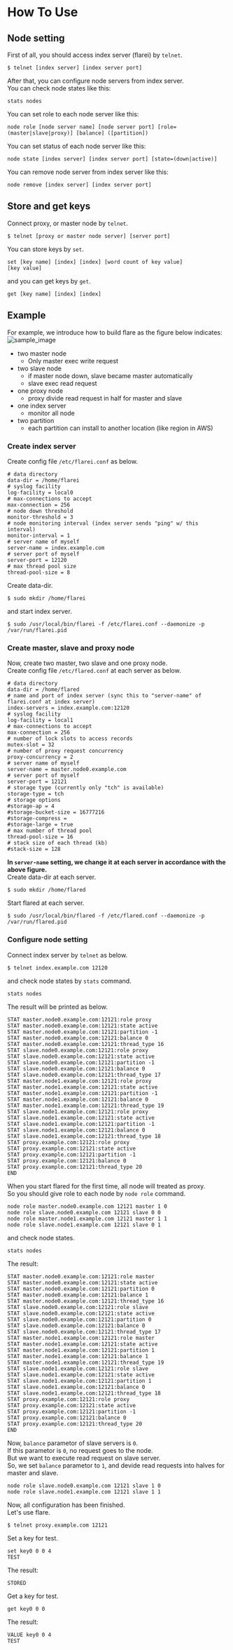 # How To Use
## Node setting
First of all, you should access index server (flarei) by `telnet`.
```
$ telnet [index server] [index server port]
```
After that, you can configure node servers from index server.  
You can check node states like this:
```
stats nodes
```
You can set role to each node server like this:
```
node role [node server name] [node server port] [role=(master|slave|proxy)] [balance] ([partition])
```
You can set status of each node server like this:
```
node state [index server] [index server port] [state=(down|active)]
```
You can remove node server from index server like this:
```
node remove [index server] [index server port]
```

## Store and get keys
Connect proxy, or master node by `telnet`.
```
$ telnet [proxy or master node server] [server port]
```
You can store keys by `set`.
```
set [key name] [index] [index] [word count of key value]
[key value]
```
and you can get keys by `get`.
```
get [key name] [index] [index]
```

## Example
For example, we introduce how to build flare as the figure below indicates:  
![sample_image](flare_sample.png)
- two master node
  - Only master exec write request
- two slave node
  - if master node down, slave became master automatically
  - slave exec read request
- one proxy node
  - proxy divide read request in half for master and slave
- one index server
  - monitor all node
- two partition
  - each partition can install to another location (like region in AWS)

### Create index server
Create config file `/etc/flarei.conf` as below.
```
# data directory
data-dir = /home/flarei
# syslog facility
log-facility = local0
# max-connections to accept
max-connection = 256
# node down threshold
monitor-threshold = 3
# node monitoring interval (index server sends "ping" w/ this interval)
monitor-interval = 1
# server name of myself
server-name = index.example.com
# server port of myself
server-port = 12120
# max thread pool size
thread-pool-size = 8
```
Create data-dir.
```
$ sudo mkdir /home/flarei
```
and start index server.
```
$ sudo /usr/local/bin/flarei -f /etc/flarei.conf --daemonize -p /var/run/flarei.pid
```

### Create master, slave and proxy node
Now, create two master, two slave and one proxy node.  
Create config file `/etc/flared.conf` at each server as below.
```
# data directory
data-dir = /home/flared
# name and port of index server (sync this to "server-name" of flarei.conf at index server)
index-servers = index.example.com:12120
# syslog facility
log-facility = local1
# max-connections to accept
max-connection = 256
# number of lock slots to access records
mutex-slot = 32
# number of proxy request concurrency
proxy-concurrency = 2
# server name of myself
server-name = master.node0.example.com
# server port of myself
server-port = 12121
# storage type (currently only "tch" is available)
storage-type = tch
# storage options
#storage-ap = 4
#storage-bucket-size = 16777216
#storage-compress =
#storage-large = true
# max number of thread pool
thread-pool-size = 16
# stack size of each thread (kb)
#stack-size = 128
```
**In `server-name` setting, we change it at each server in accordance with the above figure.**  
Create data-dir at each server.
```
$ sudo mkdir /home/flared
```
Start flared at each server.
```
$ sudo /usr/local/bin/flared -f /etc/flared.conf --daemonize -p /var/run/flared.pid
```

### Configure node setting
Connect index server by `telnet` as below.
```
$ telnet index.example.com 12120
```
and check node states by `stats` command.
```
stats nodes
```
The result will be printed as below.
```
STAT master.node0.example.com:12121:role proxy
STAT master.node0.example.com:12121:state active
STAT master.node0.example.com:12121:partition -1
STAT master.node0.example.com:12121:balance 0
STAT master.node0.example.com:12121:thread_type 16
STAT slave.node0.example.com:12121:role proxy
STAT slave.node0.example.com:12121:state active
STAT slave.node0.example.com:12121:partition -1
STAT slave.node0.example.com:12121:balance 0
STAT slave.node0.example.com:12121:thread_type 17
STAT master.node1.example.com:12121:role proxy
STAT master.node1.example.com:12121:state active
STAT master.node1.example.com:12121:partition -1
STAT master.node1.example.com:12121:balance 0
STAT master.node1.example.com:12121:thread_type 19
STAT slave.node1.example.com:12121:role proxy
STAT slave.node1.example.com:12121:state active
STAT slave.node1.example.com:12121:partition -1
STAT slave.node1.example.com:12121:balance 0
STAT slave.node1.example.com:12121:thread_type 18
STAT proxy.example.com:12121:role proxy
STAT proxy.example.com:12121:state active
STAT proxy.example.com:12121:partition -1
STAT proxy.example.com:12121:balance 0
STAT proxy.example.com:12121:thread_type 20
END
```
When you start flared for the first time, all node will treated as proxy.  
So you should give role to each node by `node role` command.
```
node role master.node0.example.com 12121 master 1 0
node role slave.node0.example.com 12121 slave 0 0
node role master.node1.example.com 12121 master 1 1
node role slave.node1.example.com 12121 slave 0 1
```
and check node states.
```
stats nodes
```
The result:
```
STAT master.node0.example.com:12121:role master
STAT master.node0.example.com:12121:state active
STAT master.node0.example.com:12121:partition 0
STAT master.node0.example.com:12121:balance 1
STAT master.node0.example.com:12121:thread_type 16
STAT slave.node0.example.com:12121:role slave
STAT slave.node0.example.com:12121:state active
STAT slave.node0.example.com:12121:partition 0
STAT slave.node0.example.com:12121:balance 0
STAT slave.node0.example.com:12121:thread_type 17
STAT master.node1.example.com:12121:role master
STAT master.node1.example.com:12121:state active
STAT master.node1.example.com:12121:partition 1
STAT master.node1.example.com:12121:balance 1
STAT master.node1.example.com:12121:thread_type 19
STAT slave.node1.example.com:12121:role slave
STAT slave.node1.example.com:12121:state active
STAT slave.node1.example.com:12121:partition 1
STAT slave.node1.example.com:12121:balance 0
STAT slave.node1.example.com:12121:thread_type 18
STAT proxy.example.com:12121:role proxy
STAT proxy.example.com:12121:state active
STAT proxy.example.com:12121:partition -1
STAT proxy.example.com:12121:balance 0
STAT proxy.example.com:12121:thread_type 20
END
```
Now, `balance` parametor of slave servers is `0`.  
If this parametor is `0`, no request goes to the node.  
But we want to execute read request on slave server.  
So, we set `balance` parametor to `1`, and devide read requests into halves for master and slave.
```
node role slave.node0.example.com 12121 slave 1 0
node role slave.node1.example.com 12121 slave 1 1
```
Now, all configuration has been finished.  
Let's use flare.
```
$ telnet proxy.example.com 12121
```
Set a key for test.
```
set key0 0 0 4
TEST
```
The result:
```
STORED
```
Get a key for test.
```
get key0 0 0
```
The result:
```
VALUE key0 0 4
TEST
```
